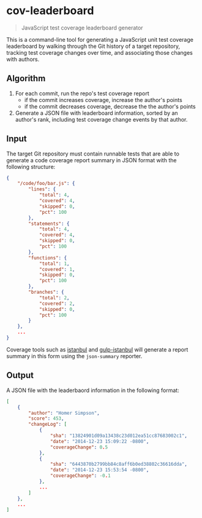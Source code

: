 # cov-leaderboard

> JavaScript test coverage leaderboard generator

This is a command-line tool for generating a JavaScript unit test coverage leaderboard by walking through the Git history of a target repository, tracking test coverage changes over time, and associating those changes with authors.

## Algorithm

1. For each commit, run the repo's test coverage report
    - if the commit increases coverage, increase the author's points
    - if the commit decreases coverage, decrease the the author's points
2. Generate a JSON file with leaderboard information, sorted by an author's rank, including test coverage change events by that author.

## Input

The target Git repository must contain runnable tests that are able to generate a code coverage report summary in JSON format with the following structure:

```json
{
    "/code/foo/bar.js": {
        "lines": {
            "total": 4,
            "covered": 4,
            "skipped": 0,
            "pct": 100
        },
        "statements": {
            "total": 4,
            "covered": 4,
            "skipped": 0,
            "pct": 100
        },
        "functions": {
            "total": 1,
            "covered": 1,
            "skipped": 0,
            "pct": 100
        },
        "branches": {
            "total": 2,
            "covered": 2,
            "skipped": 0,
            "pct": 100
        }
    },
    ...
}
```

Coverage tools such as [istanbul](https://github.com/gotwarlost/istanbul) and [gulp-istanbul](https://github.com/SBoudrias/gulp-istanbul) will generate a report summary in this form using the `json-summary` reporter.

## Output

A JSON file with the leaderbaord information in the following format:

```json
[
    {
        "author": "Homer Simpson",
        "score": 453,
        "changeLog": [
            {
                "sha": "13824901d09a13438c23d012ea51cc87683002c1",
                "date": "2014-12-23 15:09:22 -0800",
                "coverageChange": 0.5
            },
            {
                "sha": "6443870b2799bb84c8aff6b0ed38802c36616dda",
                "date": "2014-12-23 15:53:54 -0800",
                "coverageChange": -0.1
            },
            ...
        ]
    },
    ...
]
```
